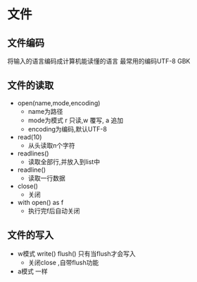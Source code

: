 # 文件
## 文件编码
将输入的语言编码成计算机能读懂的语言
最常用的编码UTF-8 GBK
## 文件的读取
* open(name,mode,encoding)
  * name为路径
  * mode为模式 r 只读,w 覆写, a 追加
  * encoding为编码,默认UTF-8
* read(10)
  * 从头读取n个字符
* readlines()
  * 读取全部行,并放入到list中
* readline()
  * 读取一行数据
* close()
  * 关闭
* with open() as f
  * 执行完f后自动关闭
## 文件的写入
* w模式 write() flush() 只有当flush才会写入
  * 关闭close ,自带flush功能
* a模式 一样
